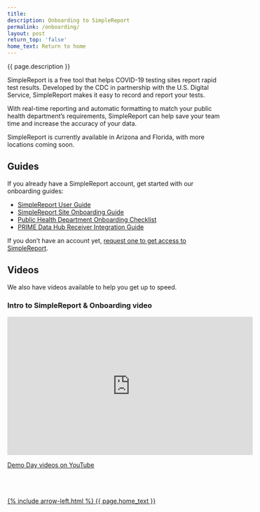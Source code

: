 ```yaml
---
title:
description: Onboarding to SimpleReport
permalink: /onboarding/
layout: post
return_top: 'false'
home_text: Return to home
---
```


<section class="usa-section-list usa-section padding-bottom-0">
  <div class="grid-row section-title padding-left-0">
    <div class="section-title-line taller-section-title-line"></div>
    <div class="huge-header">{{ page.description }}</div>
  </div>
</section>

SimpleReport is a free tool that helps COVID-19 testing sites report rapid test results. Developed by the CDC in partnership with the U.S. Digital Service, SimpleReport makes it easy to record and report your tests.

With real-time reporting and automatic formatting to match your public health department’s requirements, SimpleReport can help save your team time and increase the accuracy of your data.

SimpleReport is currently available in Arizona and Florida, with more locations coming soon.

## Guides
If you already have a SimpleReport account, get started with our onboarding guides:
- [SimpleReport User Guide](/assets/docs/SimpleReport_User_Guide.docx)
- [SimpleReport Site Onboarding Guide](/assets/docs/Site_Onboarding_Guide.docx)
- [Public Health Department Onboarding Checklist](/assets/docs/Public_Health_Department_Onboarding_Checklist.docx)
- [PRIME Data Hub Receiver Integration Guide](/assets/docs/Data_Hub_Onboarding_Guide.docx)

If you don’t have an account yet, [request one to get access to SimpleReport](https://airtable.com/shrGp8X54SqpeqNod).

<!-- [Download a sample CSV template](#0) -->

## Videos
We also have videos available to help you get up to speed.

### Intro to SimpleReport & Onboarding video
<iframe width="560" height="315" src="https://www.youtube.com/embed/3YsfDprX2aw" frameborder="0" allow="accelerometer; autoplay; clipboard-write; encrypted-media; gyroscope; picture-in-picture" allowfullscreen></iframe>

[Demo Day videos on YouTube](https://youtube.com/playlist?list=PL3U3nqqPGhaZbRpj1r7dE1W2tIzcjthbh)

<br>
<br>
<br>
<a class='grid-col-6 home-link margin-top-40' href="{% link pages/home.md %}">
    {% include arrow-left.html %}
    {{ page.home_text }}
</a>
